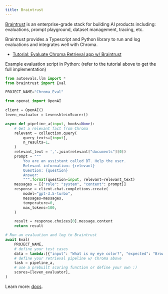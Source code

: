 ```yaml
---
title: Braintrust
---
```


[Braintrust](braintrustdata.com) is an enterprise-grade stack for building AI products including: evaluations, prompt playground, dataset management, tracing, etc.

Braintrust provides a Typescript and Python library to run and log evaluations and integrates well with Chroma.

- [Tutorial: Evaluate Chroma Retrieval app w/ Braintrust](https://www.braintrustdata.com/docs/examples/rag)

Example evaluation script in Python:
(refer to the tutorial above to get the full implementation)
```python
from autoevals.llm import *
from braintrust import Eval

PROJECT_NAME="Chroma_Eval"

from openai import OpenAI

client = OpenAI()
leven_evaluator = LevenshteinScorer()

async def pipeline_a(input, hooks=None):
    # Get a relevant fact from Chroma
    relevant = collection.query(
        query_texts=[input],
        n_results=1,
    )
    relevant_text = ','.join(relevant["documents"][0])
    prompt = """
        You are an assistant called BT. Help the user.
        Relevant information: {relevant}
        Question: {question}
        Answer:
        """.format(question=input, relevant=relevant_text)
    messages = [{"role": "system", "content": prompt}]
    response = client.chat.completions.create(
        model="gpt-3.5-turbo",
        messages=messages,
        temperature=0,
        max_tokens=100,
    )

    result = response.choices[0].message.content
    return result

# Run an evaluation and log to Braintrust
await Eval(
    PROJECT_NAME,
    # define your test cases
    data = lambda:[{"input": "What is my eye color?", "expected": "Brown"}],
    # define your retrieval pipeline w/ Chroma above
    task = pipeline_a,
    # use a prebuilt scoring function or define your own :)
    scores=[leven_evaluator],
)
```

Learn more: [docs](https://www.braintrustdata.com/docs).
